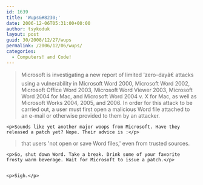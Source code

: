 ```yaml
---
id: 1639
title: 'Wups&#8230;'
date: 2006-12-06T05:31:00+00:00
author: tsykoduk
layout: post
guid: 30/2008/12/27/wups
permalink: /2006/12/06/wups/
categories:
  - Computers! and Code!
---
```

<blockquote>Microsoft is investigating a new report of limited 'zero-dayâ€ attacks using a vulnerability in Microsoft Word 2000, Microsoft Word 2002, Microsoft Office Word 2003, Microsoft Word Viewer 2003, Microsoft Word 2004 for Mac, and Microsoft Word 2004 v. X for Mac, as well as Microsoft Works 2004, 2005, and 2006. In order for this attack to be carried out, a user must first open a malicious Word file attached to an e-mail or otherwise provided to them by an attacker.</blockquote>

	<p>Sounds like yet another major woops from Microsoft. Have they released a patch yet? Nope. Their advice is :</p>


<blockquote>that users 'not open or save Word files,' even from trusted sources.</blockquote>

	<p>So, shut down Word. Take a break. Drink some of your favorite frosty warm beverage. Wait for Microsoft to issue a patch.</p>


	<p>Sigh.</p>